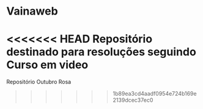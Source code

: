 # Vainaweb
<<<<<<< HEAD
Repositório destinado para resoluções seguindo Curso em video
=======
Repositório Outubro Rosa
>>>>>>> 1b89ea3cd4aadf0954e724b169e2139dcec37ec0
